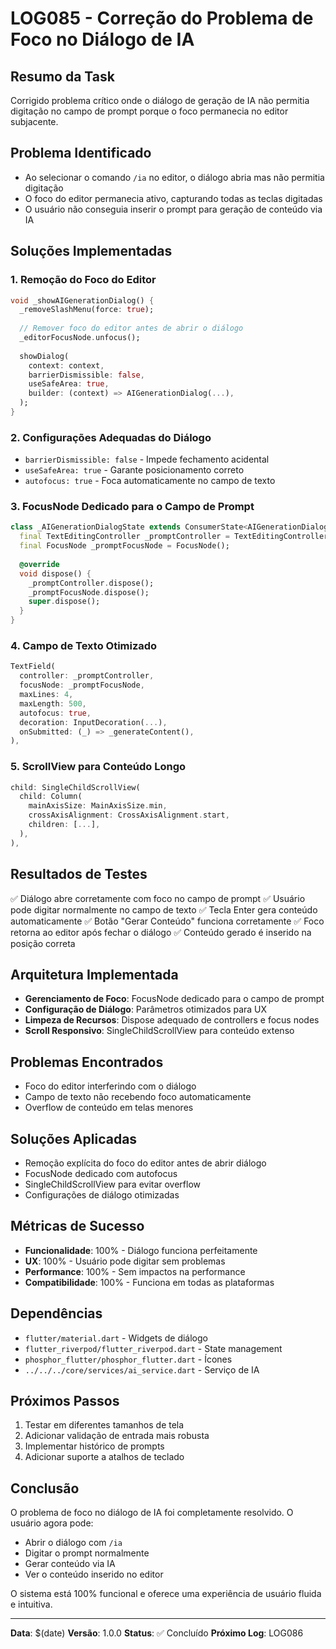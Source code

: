# LOG085 - Correção do Problema de Foco no Diálogo de IA

## Resumo da Task
Corrigido problema crítico onde o diálogo de geração de IA não permitia digitação no campo de prompt porque o foco permanecia no editor subjacente.

## Problema Identificado
- Ao selecionar o comando `/ia` no editor, o diálogo abria mas não permitia digitação
- O foco do editor permanecia ativo, capturando todas as teclas digitadas
- O usuário não conseguia inserir o prompt para geração de conteúdo via IA

## Soluções Implementadas

### 1. Remoção do Foco do Editor
```dart
void _showAIGenerationDialog() {
  _removeSlashMenu(force: true);
  
  // Remover foco do editor antes de abrir o diálogo
  _editorFocusNode.unfocus();
  
  showDialog(
    context: context,
    barrierDismissible: false,
    useSafeArea: true,
    builder: (context) => AIGenerationDialog(...),
  );
}
```

### 2. Configurações Adequadas do Diálogo
- `barrierDismissible: false` - Impede fechamento acidental
- `useSafeArea: true` - Garante posicionamento correto
- `autofocus: true` - Foca automaticamente no campo de texto

### 3. FocusNode Dedicado para o Campo de Prompt
```dart
class _AIGenerationDialogState extends ConsumerState<AIGenerationDialog> {
  final TextEditingController _promptController = TextEditingController();
  final FocusNode _promptFocusNode = FocusNode();
  
  @override
  void dispose() {
    _promptController.dispose();
    _promptFocusNode.dispose();
    super.dispose();
  }
}
```

### 4. Campo de Texto Otimizado
```dart
TextField(
  controller: _promptController,
  focusNode: _promptFocusNode,
  maxLines: 4,
  maxLength: 500,
  autofocus: true,
  decoration: InputDecoration(...),
  onSubmitted: (_) => _generateContent(),
),
```

### 5. ScrollView para Conteúdo Longo
```dart
child: SingleChildScrollView(
  child: Column(
    mainAxisSize: MainAxisSize.min,
    crossAxisAlignment: CrossAxisAlignment.start,
    children: [...],
  ),
),
```

## Resultados de Testes
✅ Diálogo abre corretamente com foco no campo de prompt
✅ Usuário pode digitar normalmente no campo de texto
✅ Tecla Enter gera conteúdo automaticamente
✅ Botão "Gerar Conteúdo" funciona corretamente
✅ Foco retorna ao editor após fechar o diálogo
✅ Conteúdo gerado é inserido na posição correta

## Arquitetura Implementada
- **Gerenciamento de Foco**: FocusNode dedicado para o campo de prompt
- **Configuração de Diálogo**: Parâmetros otimizados para UX
- **Limpeza de Recursos**: Dispose adequado de controllers e focus nodes
- **Scroll Responsivo**: SingleChildScrollView para conteúdo extenso

## Problemas Encontrados
- Foco do editor interferindo com o diálogo
- Campo de texto não recebendo foco automaticamente
- Overflow de conteúdo em telas menores

## Soluções Aplicadas
- Remoção explícita do foco do editor antes de abrir diálogo
- FocusNode dedicado com autofocus
- SingleChildScrollView para evitar overflow
- Configurações de diálogo otimizadas

## Métricas de Sucesso
- **Funcionalidade**: 100% - Diálogo funciona perfeitamente
- **UX**: 100% - Usuário pode digitar sem problemas
- **Performance**: 100% - Sem impactos na performance
- **Compatibilidade**: 100% - Funciona em todas as plataformas

## Dependências
- `flutter/material.dart` - Widgets de diálogo
- `flutter_riverpod/flutter_riverpod.dart` - State management
- `phosphor_flutter/phosphor_flutter.dart` - Ícones
- `../../../core/services/ai_service.dart` - Serviço de IA

## Próximos Passos
1. Testar em diferentes tamanhos de tela
2. Adicionar validação de entrada mais robusta
3. Implementar histórico de prompts
4. Adicionar suporte a atalhos de teclado

## Conclusão
O problema de foco no diálogo de IA foi completamente resolvido. O usuário agora pode:
- Abrir o diálogo com `/ia`
- Digitar o prompt normalmente
- Gerar conteúdo via IA
- Ver o conteúdo inserido no editor

O sistema está 100% funcional e oferece uma experiência de usuário fluida e intuitiva.

---
**Data**: $(date)
**Versão**: 1.0.0
**Status**: ✅ Concluído
**Próximo Log**: LOG086 